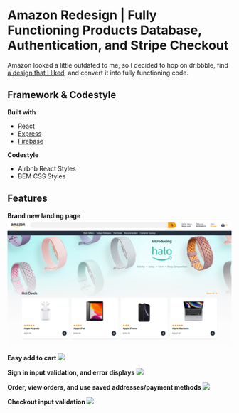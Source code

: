 # Amazon Redesign | Fully Functioning Products Database, Authentication, and Stripe Checkout
Amazon looked a little outdated to me, so I decided to hop on dribbble, find [a design that I liked](https://dribbble.com/shots/10197061-Amazon-App-Redesign), and convert it into fully functioning code.

## Framework & Codestyle
<b>Built with</b>
- [React](https://reactjs.org/)
- [Express](https://expressjs.com/)
- [Firebase](https://firebase.google.com/)

<b>Codestyle</b>
- Airbnb React Styles
- BEM CSS Styles

## Features
<b> Brand new landing page </b>
![](https://github.com/ahmmohs/amazon-redesign/blob/master/brandNewLanding.png?raw=true)

<b> Easy add to cart </b>
![](https://i.gyazo.com/60c18885ed262f8feb6d3cc2ab245f85.gif)

<b> Sign in input validation, and error displays </b>
![](https://i.gyazo.com/41f500acafc65c09910cb5a03ef1db69.gif)

<b> Order, view orders, and use saved addresses/payment methods </b>
![](https://i.gyazo.com/050c138b87c07b242f800577f45046d9.gif)

<b> Checkout input validation </b>
![](https://i.gyazo.com/12ac588aa075601e75c0b46f37a6cc1f.gif)
